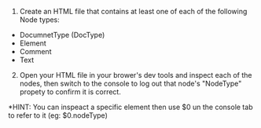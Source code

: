 1. Create an HTML file that contains at least one of each of the following Node types:
- DocumnetType (DocType)
- Element
- Comment
- Text

2. Open your HTML file in your brower's dev tools and inspect each of the nodes, then switch to the console to log out that node's "NodeType" propety to confirm it is correct.

*HINT: You can inspeact a specific element then use
            $0 un the console tab to refer to it
            (eg: $0.nodeType)